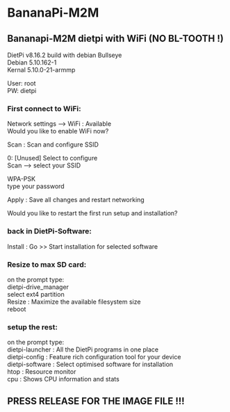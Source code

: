 # BananaPi-M2M
## Bananapi-M2M dietpi with WiFi (NO BL-TOOTH !)

DietPi v8.16.2 build with debian Bullseye  
Debian 5.10.162-1  
Kernal 5.10.0-21-armmp  

User: root  
PW: dietpi

### First connect to WiFi:  

Network settings --> WiFi : Available  
Would you like to enable WiFi now?  
<Ok>  

Scan : Scan and configure SSID  

0: [Unused] Select to configure  
Scan	--> select your SSID  

WPA-PSK  
type your password  
<Done>  

Apply : Save all changes and restart networking  
  
 Would you like to restart the first run setup and installation?  
<Ok>  

### back in DietPi-Software:  

Install            : Go >> Start installation for selected software  

### Resize to max SD card:   

on the prompt type:  
dietpi-drive_manager  
select ext4 partition  
Resize          : Maximize the available filesystem size  
reboot  

### setup the rest:  
on the prompt type:  
dietpi-launcher : All the DietPi programs in one place  
dietpi-config   : Feature rich configuration tool for your device  
dietpi-software : Select optimised software for installation  
htop            : Resource monitor  
cpu             : Shows CPU information and stats  


## PRESS RELEASE FOR THE IMAGE FILE !!!
  
 

  
